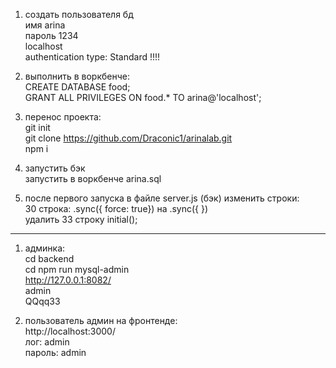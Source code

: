 1. создать пользователя бд  
  имя arina  
  пароль 1234   
  localhost  
  authentication type: Standard !!!!

2. выполнить в воркбенче:  
  CREATE DATABASE food;  
  GRANT ALL PRIVILEGES ON food.* TO arina@'localhost';  

3. перенос проекта:  
  git init  
  git clone https://github.com/Draconic1/arinalab.git  
  npm i  

4. запустить бэк  
  запустить в воркбенче arina.sql  
 
5. после первого запуска в файле server.js (бэк)  изменить строки:  
  30 строка: .sync({ force: true}) на  .sync({ })  
  удалить 33 строку  initial();

______________________________

1. админка:  
  cd backend  
  cd npm run mysql-admin  
  http://127.0.0.1:8082/  
  admin  
  QQqq33  

2. пользователь админ на фронтенде:  
  http://localhost:3000/  
  лог: admin  
  пароль: admin  
